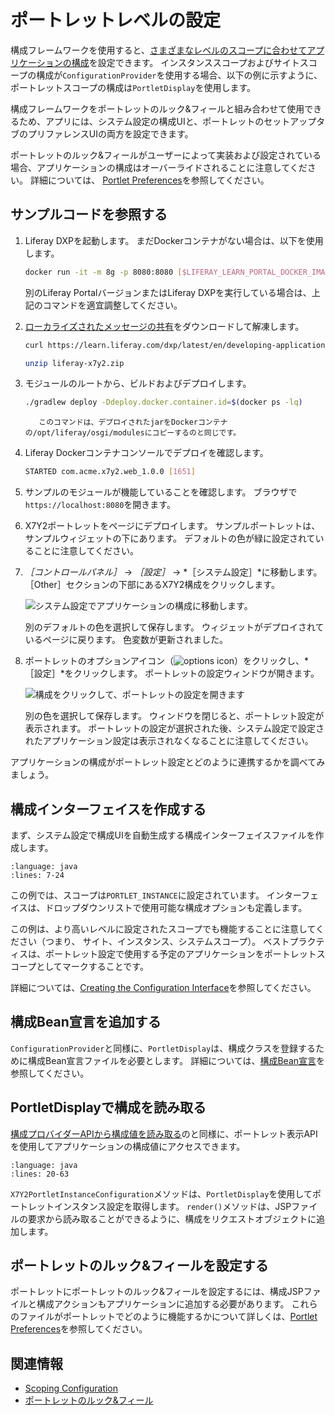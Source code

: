 # ポートレットレベルの設定

構成フレームワークを使用すると、[さまざまなレベルのスコープに合わせてアプリケーションの構成](./scoping-configurations.md)を設定できます。 インスタンススコープおよびサイトスコープの構成が`ConfigurationProvider`を使用する場合、以下の例に示すように、ポートレットスコープの構成は`PortletDisplay`を使用します。

構成フレームワークをポートレットのルック&フィールと組み合わせて使用できるため、アプリには、システム設定の構成UIと、ポートレットのセットアップタブのプリファレンスUIの両方を設定できます。

ポートレットのルック&フィールがユーザーによって実装および設定されている場合、アプリケーションの構成はオーバーライドされることに注意してください。 詳細については、 [Portlet Preferences](../../developing-a-java-web-application/using-mvc/portlet-preferences.md)を参照してください。

## サンプルコードを参照する

1. Liferay DXPを起動します。 まだDockerコンテナがない場合は、以下を使用します。

    ```bash
    docker run -it -m 8g -p 8080:8080 [$LIFERAY_LEARN_PORTAL_DOCKER_IMAGE$]
    ```

    別のLiferay PortalバージョンまたはLiferay DXPを実行している場合は、上記のコマンドを適宜調整してください。

1. [ローカライズされたメッセージの共有](./liferay-x7y2.zip)をダウンロードして解凍します。

    ```bash
    curl https://learn.liferay.com/dxp/latest/en/developing-applications/core-frameworks/configuration-framework/liferay-x7y2.zip -O
    ```

    ```bash
    unzip liferay-x7y2.zip
    ```

1. モジュールのルートから、ビルドおよびデプロイします。

    ```bash
    ./gradlew deploy -Ddeploy.docker.container.id=$(docker ps -lq)
    ```

    ```note::
       このコマンドは、デプロイされたjarをDockerコンテナの/opt/liferay/osgi/modulesにコピーするのと同じです。
    ```

1. Liferay Dockerコンテナコンソールでデプロイを確認します。

    ```bash
    STARTED com.acme.x7y2.web_1.0.0 [1651]
    ```

1. サンプルのモジュールが機能していることを確認します。 ブラウザで`https://localhost:8080`を開きます。

1. X7Y2ポートレットをページにデプロイします。 サンプルポートレットは、サンプルウィジェットの下にあります。 デフォルトの色が緑に設定されていることに注意してください。

1. *［コントロールパネル］* → *［設定］* → *［システム設定］*に移動します。 ［Other］セクションの下部にあるX7Y2構成をクリックします。

    ![システム設定でアプリケーションの構成に移動します。](./portlet-level-configuration/images/01.png)

    別のデフォルトの色を選択して保存します。 ウィジェットがデプロイされているページに戻ります。 色変数が更新されました。

1. ポートレットのオプションアイコン（![options icon](../../../images/icon-options.png)）をクリックし、*［設定］*をクリックします。 ポートレットの設定ウィンドウが開きます。

    ![構成をクリックして、ポートレットの設定を開きます](./portlet-level-configuration/images/02.png)

    別の色を選択して保存します。 ウィンドウを閉じると、ポートレット設定が表示されます。 ポートレットの設定が選択された後、システム設定で設定されたアプリケーション設定は表示されなくなることに注意してください。

アプリケーションの構成がポートレット設定とどのように連携するかを調べてみましょう。

## 構成インターフェイスを作成する

まず、システム設定で構成UIを自動生成する構成インターフェイスファイルを作成します。

```{literalinclude} ./portlet-level-configuration/resources/liferay-x7y2.zip/x7y2-web/src/main/java/com/acme/x7y2/web/internal/configuration/X7Y2PortletInstanceConfiguration.java
:language: java
:lines: 7-24
```

この例では、スコープは`PORTLET_INSTANCE`に設定されています。 インターフェイスは、ドロップダウンリストで使用可能な構成オプションも定義します。

この例は、より高いレベルに設定されたスコープでも機能することに注意してください（つまり、 サイト、インスタンス、システムスコープ）。 ベストプラクティスは、ポートレット設定で使用する予定のアプリケーションをポートレットスコープとしてマークすることです。

詳細については、[Creating the Configuration Interface](./setting-and-accessing-configurations.html#Creating-the-Configuration-Interface)を参照してください。

## 構成Bean宣言を追加する

`ConfigurationProvider`と同様に、`PortletDisplay`は、構成クラスを登録するために構成Bean宣言ファイルを必要とします。 詳細については、[構成Bean宣言](./setting-and-accessing-configurations.html#Create-a-Configuration-Bean-Declaration)を参照してください。

## PortletDisplayで構成を読み取る

[構成プロバイダーAPIから構成値を読み取る](./setting-and-accessing-configurations.html#Reading-the-Configuration-from-the-Application)のと同様に、ポートレット表示APIを使用してアプリケーションの構成値にアクセスできます。

```{literalinclude} ./portlet-level-configuration/resources/liferay-x7y2.zip/x7y2-web/src/main/java/com/acme/x7y2/web/internal/portlet/X7Y2Portlet.java
:language: java
:lines: 20-63
```

`X7Y2PortletInstanceConfiguration`メソッドは、`PortletDisplay`を使用してポートレットインスタンス設定を取得します。 `render()`メソッドは、JSPファイルの要求から読み取ることができるように、構成をリクエストオブジェクトに追加します。

## ポートレットのルック&フィールを設定する

ポートレットにポートレットのルック&フィールを設定するには、構成JSPファイルと構成アクションもアプリケーションに追加する必要があります。 これらのファイルがポートレットでどのように機能するかについて詳しくは、[Portlet Preferences](../../developing-a-java-web-application/using-mvc/portlet-preferences.md)を参照してください。

## 関連情報

* [Scoping Configuration](./scoping-configurations.md)
* [ポートレットのルック&フィール](../../developing-a-java-web-application/using-mvc/portlet-preferences.md)
